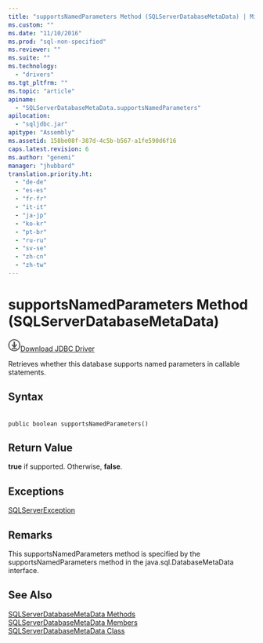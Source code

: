```yaml
---
title: "supportsNamedParameters Method (SQLServerDatabaseMetaData) | Microsoft Docs"
ms.custom: ""
ms.date: "11/10/2016"
ms.prod: "sql-non-specified"
ms.reviewer: ""
ms.suite: ""
ms.technology: 
  - "drivers"
ms.tgt_pltfrm: ""
ms.topic: "article"
apiname: 
  - "SQLServerDatabaseMetaData.supportsNamedParameters"
apilocation: 
  - "sqljdbc.jar"
apitype: "Assembly"
ms.assetid: 158be08f-387d-4c5b-b567-a1fe590d6f16
caps.latest.revision: 6
ms.author: "genemi"
manager: "jhubbard"
translation.priority.ht: 
  - "de-de"
  - "es-es"
  - "fr-fr"
  - "it-it"
  - "ja-jp"
  - "ko-kr"
  - "pt-br"
  - "ru-ru"
  - "sv-se"
  - "zh-cn"
  - "zh-tw"
---
```

# supportsNamedParameters Method (SQLServerDatabaseMetaData)
![Download](../../../ssdt/media/download.png)[Download JDBC Driver](http://go.microsoft.com/fwlink/?LinkId=245496)

  Retrieves whether this database supports named parameters in callable statements.  
  
## Syntax  
  
```  
  
public boolean supportsNamedParameters()  
```  
  
## Return Value  
 **true** if supported. Otherwise, **false**.  
  
## Exceptions  
 [SQLServerException](../../../connect/jdbc/reference/sqlserverexception-class.md)  
  
## Remarks  
 This supportsNamedParameters method is specified by the supportsNamedParameters method in the java.sql.DatabaseMetaData interface.  
  
## See Also  
 [SQLServerDatabaseMetaData Methods](../../../connect/jdbc/reference/sqlserverdatabasemetadata-methods.md)   
 [SQLServerDatabaseMetaData Members](../../../connect/jdbc/reference/sqlserverdatabasemetadata-members.md)   
 [SQLServerDatabaseMetaData Class](../../../connect/jdbc/reference/sqlserverdatabasemetadata-class.md)  
  
  